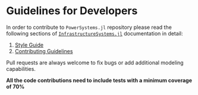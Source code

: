 # Guidelines for Developers

In order to contribute to `PowerSystems.jl` repository please read the following sections of
[`InfrastructureSystems.jl`](https://github.com/NREL-Sienna/InfrastructureSystems.jl)
documentation in detail:

 1. [Style Guide](https://nrel-Sienna.github.io/InfrastructureSystems.jl/stable/style/)
 2. [Contributing Guidelines](https://github.com/NREL-Sienna/PowerSystems.jl/blob/main/CONTRIBUTING.md)

Pull requests are always welcome to fix bugs or add additional modeling capabilities.

**All the code contributions need to include tests with a minimum coverage of 70%**
